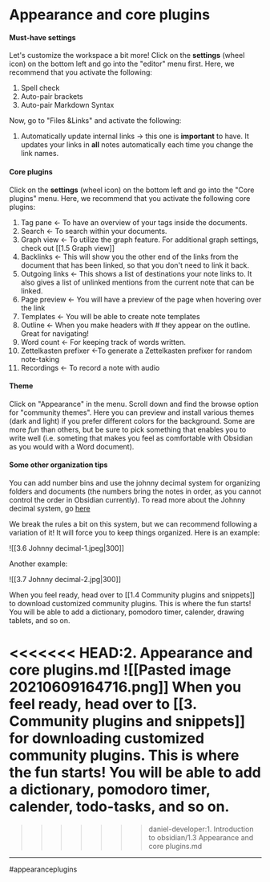 # Appearance and core plugins

#### Must-have settings
Let's customize the workspace a bit more! Click on the **settings** (wheel icon) on the bottom left and go into the "editor" menu first. Here, we recommend that you activate the following:
1. Spell check
2. Auto-pair brackets
3. Auto-pair Markdown Syntax


Now, go to "Files &Links" and activate the following:
1. Automatically update internal links -> this one is **important** to have. It updates your links in **all** notes automatically each time you change the link names.


#### Core plugins
 Click on the **settings** (wheel icon) on the bottom left and go into the "Core plugins"  menu. Here, we recommend that you activate the following core plugins:

1.  Tag pane <- To have an overview of your tags inside the documents.
2.  Search <- To search within your documents.
3.  Graph view <- To utilize the graph feature. For additional graph settings, check out [[1.5 Graph view]]
4.  Backlinks <- This will show you the other end of the links from the document that has been linked, so that you don't need to link it back.
5.  Outgoing links <- This shows a list of destinations your note links to. It also gives a list of unlinked mentions from the current note that can be linked.
6.  Page preview <- You will have a preview of the page when hovering over the link
7.  Templates <- You will be able to create note templates
8.  Outline <- When you make headers with # they appear on the outline. Great for navigating!
9.  Word count <- For keeping track of words written.
10.  Zettelkasten prefixer <-To generate a Zettelkasten prefixer for random note-taking
11.  Recordings <- To record a note with audio


#### Theme
Click on "Appearance" in the menu. Scroll down and find the browse option for "community themes". Here you can preview and install various themes (dark and light) if you prefer different colors for the background. Some are more *fun* than others, but be sure to pick something that enables you to write well (i.e. someting that makes you feel as comfortable with Obsidian as you would with a Word document).


#### Some other organization tips
You can add number bins and use the johnny decimal system for organizing folders and documents (the numbers bring the notes in order, as you cannot control the order in Obsidian currently). 
To read more about the Johnny decimal system, go [here](https://johnnydecimal.com/)

We break the rules a bit on this system, but we can recommend following a variation of it! It will force you to keep things organized. Here is an example:

![[3.6 Johnny decimal-1.jpeg|300]]

Another example:

![[3.7 Johnny decimal-2.jpg|300]]

When you feel ready, head over to [[1.4 Community plugins and snippets]] to download customized community plugins. This is where the fun starts! You will be able to add a dictionary, pomodoro timer, calender, drawing tablets, and so on.



<<<<<<< HEAD:2. Appearance and core plugins.md
![[Pasted image 20210609164716.png]]
When you feel ready, head over to [[3. Community plugins and snippets]] for downloading customized community plugins. This is where the fun starts! You will be able to add a dictionary, pomodoro timer, calender, todo-tasks, and so on.
=======

>>>>>>> daniel-developer:1. Introduction to obsidian/1.3 Appearance and core plugins.md


---
#appearanceplugins